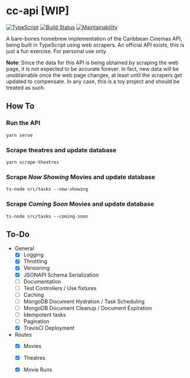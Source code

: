 # cc-api [WIP]

[![TypeScript](https://img.shields.io/badge/typescript-%E2%9D%A4%EF%B8%8F-blue.svg)](https://www.typescriptlang.org/)
[![Build Status](https://travis-ci.org/rnegron/cc-api.svg?branch=master)](https://travis-ci.org/rnegron/cc-api)
[![Maintainability](https://api.codeclimate.com/v1/badges/42eab3fd8ea68603786f/maintainability)](https://codeclimate.com/github/rnegron/cc-api/maintainability)

A bare-bones homebrew implementation of the Caribbean Cinemas API, being built in TypeScript using web scrapers. An official API exists, this is just a fun exercise. For personal use only.

**Note**: Since the data for this API is being obtained by scraping the web page, it is not expected to be accurate forever. In fact, new data will be unobtainable once the web page changes, at least until the scrapers get updated to compensate. In any case, this is a toy project and should be treated as such.


## How To

### Run the API

`yarn serve`

### Scrape theatres and update database

`yarn scrape-theatres`


### Scrape _Now Showing_ Movies and update database

`ts-node src/tasks --now-showing `

### Scrape _Coming Soon_ Movies and update database

`ts-node src/tasks --coming-soon`

## To-Do

- General
    - [X] Logging
    - [X] Throttling
    - [X] Versioning
    - [X] JSONAPI Schema Serialization
    - [ ] Documentation
    - [ ] Test Controllers / Use fixtures
    - [ ] Caching
    - [ ] MongoDB Document Hydration / Task Scheduling
    - [ ] MongoDB Document Cleanup / Document Expiration
    - [ ] Idempotent tasks
    - [ ] Pagination
    - [X] TravisCI Deployment
- Routes
    - [X] Movies
    - [X] Theatres
    - [X] Movie Runs
    